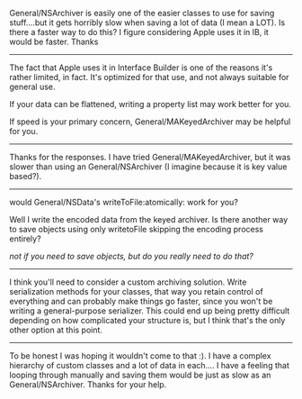 General/NSArchiver is easily one of the easier classes to use for saving stuff....but it gets horribly slow when saving a lot of data (I mean a LOT).  Is there a faster way to do this?  I figure considering Apple uses it in IB, it would be faster.  Thanks 

----

The fact that Apple uses it in Interface Builder is one of the reasons it's rather limited, in fact. It's optimized for that use, and not always suitable for general use.

If your data can be flattened, writing a property list may work better for you.

If speed is your primary concern, General/MAKeyedArchiver may be helpful for you.

----

Thanks for the responses.  I have tried General/MAKeyedArchiver, but it was slower than using an General/NSArchiver (I imagine because it is key value based?).

----

would General/NSData's     writeToFile:atomically: work for you?

Well I write the encoded data from the keyed archiver.  Is there another way to save objects using only writetoFile skipping the encoding process entirely?

*not if you need to save objects, but do you really need to do that?*

----

I think you'll need to consider a custom archiving solution. Write serialization methods for your classes, that way you retain control of everything and can probably make things go faster, since you won't be writing a general-purpose serializer. This could end up being pretty difficult depending on how complicated your structure is, but I think that's the only other option at this point.

----


To be honest I was hoping it wouldn't come to that :).  I have a complex hierarchy of custom classes and a lot of data in each.... I have a feeling that looping through manually and saving them would be just as slow as an General/NSArchiver.  Thanks for your help.
